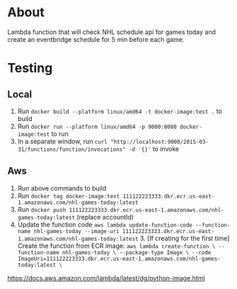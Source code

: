 # About 
Lambda function that will check NHL schedule api for games today and create an eventbridge schedule for 5 min before each game.

# Testing
## Local
1. Run `docker build --platform linux/amd64 -t docker-image:test .` to build
2. Run `docker run --platform linux/amd64 -p 9000:8080 docker-image:test` to run
3. In a separate window, run `curl "http://localhost:9000/2015-03-31/functions/function/invocations" -d '{}'` to invoke

## Aws
1. Run above commands to build
2. Run `docker tag docker-image:test 111122223333.dkr.ecr.us-east-1.amazonaws.com/nhl-games-today:latest`
2. Run `docker push 111122223333.dkr.ecr.us-east-1.amazonaws.com/nhl-games-today:latest` (replace accountId)
3. Update the function code `aws lambda update-function-code --function-name nhl-games-today --image-uri 111122223333.dkr.ecr.us-east-1.amazonaws.com/nhl-games-today:latest`
   3. [If creating for the first time] Create the function from ECR image: ```aws lambda create-function \
     --function-name nhl-games-today \
     --package-type Image \
     --code ImageUri=111122223333.dkr.ecr.us-east-1.amazonaws.com/nhl-games-today:latest \```

https://docs.aws.amazon.com/lambda/latest/dg/python-image.html